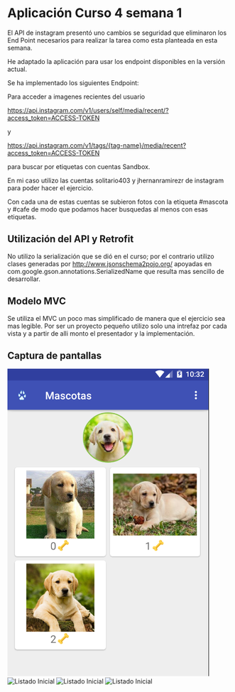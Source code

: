 # Aplicación Curso 4 semana 1

El API de instagram presentó uno cambios se seguridad que eliminaron los End Point necesarios para
realizar la tarea como esta planteada en esta semana.

He adaptado la aplicación para usar los endpoint disponibles en la versión actual.

Se ha implementado los siguientes Endpoint:

Para acceder a imagenes recientes del usuario

https://api.instagram.com/v1/users/self/media/recent/?access_token=ACCESS-TOKEN

y

https://api.instagram.com/v1/tags/{tag-name}/media/recent?access_token=ACCESS-TOKEN

para buscar por etiquetas con cuentas Sandbox.

En mi caso utilizo las cuentas solitario403 y jhernanramirezr de instagram para poder hacer el ejercicio.

Con cada una de estas cuentas se subieron fotos con la etiqueta #mascota y #cafe de modo que podamos hacer busquedas al menos con esas etiquetas.

## Utilización del API y Retrofit

No utilizo la serialización que se dió en el curso; por el contrario utilizo clases generadas por http://www.jsonschema2pojo.org/ apoyadas en com.google.gson.annotations.SerializedName que resulta mas sencillo de desarrollar.

## Modelo MVC

Se utiliza el MVC un poco mas simplificado de manera que el ejercicio sea mas legible. Por ser un proyecto pequeño utilizo solo una intrefaz por cada vista y a partir de alli monto el presentador y la implementación.

## Captura de pantallas

![Listado Inicial](https://raw.githubusercontent.com/hernanramirez/pentagram_curso4_semana1/master/docs/img/PantallaInicial.png)
![Listado Inicial](https://raw.githubusercontent.com/hernanramirez/pentagram_curso4_semana1/master/docs/img/PatallaInicialMenu)
![Listado Inicial](https://raw.githubusercontent.com/hernanramirez/pentagram_curso4_semana1/master/docs/img/PantallaConfig)
![Listado Inicial](https://raw.githubusercontent.com/hernanramirez/pentagram_curso4_semana1/master/docs/img/PantallaSearchTag)


